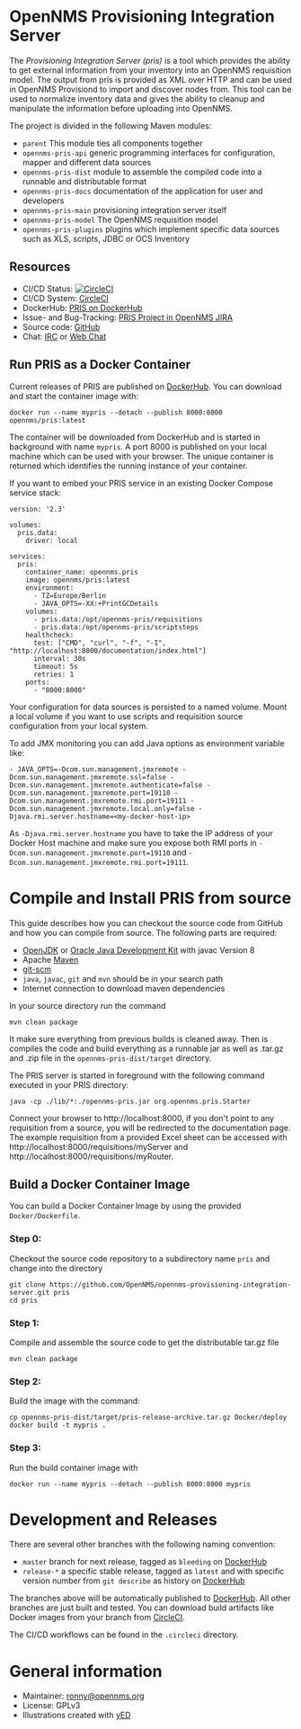 
# OpenNMS Provisioning Integration Server

The _Provisioning Integration Server (pris)_ is a tool which provides the ability to get external information from your inventory into an OpenNMS requisition model.
The output from pris is provided as XML over HTTP and can be used in OpenNMS Provisiond to import and discover nodes from.
This tool can be used to normalize inventory data and gives the ability to cleanup and manipulate the information before uploading into OpenNMS.

The project is divided in the following Maven modules:

* `parent` This module ties all components together 
* `opennms-pris-api` generic programming interfaces for configuration, mapper and different data sources
* `opennms-pris-dist` module to assemble the compiled code into a runnable and distributable format
* `opennms-pris-docs` documentation of the application for user and developers 
* `opennms-pris-main` provisioning integration server itself
* `opennms-pris-model` The OpenNMS requisition model
* `opennms-pris-plugins` plugins which implement specific data sources such as XLS, scripts, JDBC or OCS Inventory

## Resources

* CI/CD Status: [![CircleCI](https://circleci.com/gh/indigo423/opennms-provisioning-integration-server.svg?style=svg)](https://circleci.com/gh/indigo423/opennms-provisioning-integration-server)
* CI/CD System: [CircleCI]
* DockerHub: [PRIS on DockerHub]
* Issue- and Bug-Tracking: [PRIS Project in OpenNMS JIRA]
* Source code: [GitHub]
* Chat: [IRC] or [Web Chat]

## Run PRIS as a Docker Container

Current releases of PRIS are published on [DockerHub].
You can download and start the container image with:

    docker run --name mypris --detach --publish 8000:8000 opennms/pris:latest

The container will be downloaded from DockerHub and is started in background with name `mypris`.
A port 8000 is published on your local machine which can be used with your browser.
The unique container is returned which identifies the running instance of your container.

If you want to embed your PRIS service in an existing Docker Compose service stack:

```
version: '2.3'

volumes:
  pris.data:
    driver: local

services:
  pris:
    container_name: opennms.pris
    image: opennms/pris:latest
    environment:
      - TZ=Europe/Berlin
      - JAVA_OPTS=-XX:+PrintGCDetails
    volumes:
      - pris.data:/opt/opennms-pris/requisitions
      - pris.data:/opt/opennms-pris/scriptsteps
    healthcheck:
      test: ["CMD", "curl", "-f", "-I", "http://localhost:8000/documentation/index.html"]
      interval: 30s
      timeout: 5s
      retries: 1
    ports:
      - "8000:8000"
```   

Your configuration for data sources is persisted to a named volume.
Mount a local volume if you want to use scripts and requisition source configuration from your local system.

To add JMX monitoring you can add Java options as environment variable like:

```
- JAVA_OPTS=-Dcom.sun.management.jmxremote -Dcom.sun.management.jmxremote.ssl=false -Dcom.sun.management.jmxremote.authenticate=false -Dcom.sun.management.jmxremote.port=19110 -Dcom.sun.management.jmxremote.rmi.port=19111 -Dcom.sun.management.jmxremote.local.only=false -Djava.rmi.server.hostname=<my-docker-host-ip>
```

As `-Djava.rmi.server.hostname` you have to take the IP address of your Docker Host machine and make sure you expose both RMI ports in `-Dcom.sun.management.jmxremote.port=19110` and `-Dcom.sun.management.jmxremote.rmi.port=19111`.

# Compile and Install PRIS from source

This guide describes how you can checkout the source code from GitHub and how you can compile from source.
The following parts are required: 

* [OpenJDK] or [Oracle Java Development Kit] with javac Version 8
* Apache [Maven]
* [git-scm]
* `java`, `javac`, `git` and `mvn` should be in your search path
* Internet connection to download maven dependencies

In your source directory run the command

    mvn clean package

It make sure everything from previous builds is cleaned away.
Then is compiles the code and build everything as a runnable jar as well as .tar.gz and .zip file in the `opennms-pris-dist/target` directory.

The PRIS server is started in foreground with the following command executed in your PRIS directory:

    java -cp ./lib/*:./opennms-pris.jar org.opennms.pris.Starter 

Connect your browser to http://localhost:8000, if you don't point to any requisition from a source, you will be redirected to the documentation page.
The example requisition from a provided Excel sheet can be accessed with http://localhost:8000/requisitions/myServer and http://localhost:8000/requisitions/myRouter.

## Build a Docker Container Image

You can build a Docker Container Image by using the provided `Docker/Dockerfile`.

### Step 0:

Checkout the source code repository to a subdirectory name `pris` and change into the directory

```
git clone https://github.com/OpenNMS/opennms-provisioning-integration-server.git pris
cd pris
```

### Step 1:

Compile and assemble the source code to get the distributable tar.gz file

```
mvn clean package
```

### Step 2:

Build the image with the command:

```
cp opennms-pris-dist/target/pris-release-archive.tar.gz Docker/deploy
docker build -t mypris .
```

### Step 3:

Run the build container image with

```
docker run --name mypris --detach --publish 8000:8000 mypris
```

# Development and Releases

There are several other branches with the following naming convention:

* `master` branch for next release, tagged as `bleeding` on [DockerHub]
* `release-*` a specific stable release, tagged as `latest` and with specific version number from `git describe` as history on [DockerHub]

The branches above will be automatically published to [DockerHub].
All other branches are just built and tested.
You can download build artifacts like Docker images from your branch from [CircleCI].

The CI/CD workflows can be found in the `.circleci` directory.

# General information

* Maintainer: ronny@opennms.org
* License: GPLv3
* Illustrations created with [yED]

[GitHub]: https://github.com/OpenNMS/opennms-provisioning-integration-server.git
[DockerHub]: https://hub.docker.com/r/opennms/pris
[OpenJDK]: http://openjdk.java.net/
[Oracle Java Development Kit]: http://www.oracle.com/technetwork/java/javase/downloads/jdk7-downloads-1880260.html
[Maven]: http://maven.apache.org/
[git-scm]: http://git-scm.com/
[nvie]: http://nvie.com/posts/a-successful-git-branching-model/
[yED]: http://www.yworks.com/en/products_yed_about.html
[PRIS on DockerHub]: https://hub.docker.com/r/opennms/pris
[PRIS Project in OpenNMS JIRA]: https://issues.opennms.org/projects/PRIS
[CircleCI]: https://circleci.com/gh/indigo423/opennms-provisioning-integration-server
[Web Chat]: https://chats.opennms.org/opennms-discuss
[IRC]: irc://freenode.org/#opennms 